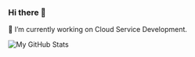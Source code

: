 ### Hi there 👋

🔭 I’m currently working on Cloud Service Development.

<picture>
  <source media="(prefers-color-scheme: dark)" srcset="https://github-readme-stats.vercel.app/api?username=sonnyhcl&show_icons=true&theme=dark">
  <img alt="My GitHub Stats" src="https://github-readme-stats.vercel.app/api?username=sonnyhcl&show_icons=true">
</picture>
